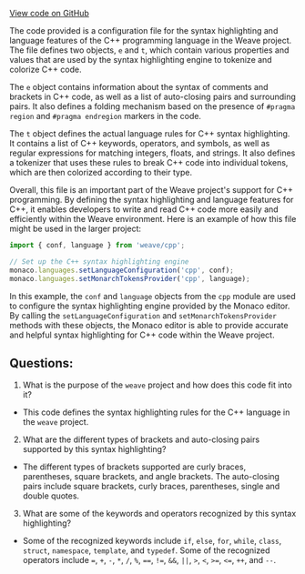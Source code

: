 [View code on GitHub](https://github.com/wandb/weave/weave/frontend/assets/cpp.eb3481fc.js)

The code provided is a configuration file for the syntax highlighting and language features of the C++ programming language in the Weave project. The file defines two objects, `e` and `t`, which contain various properties and values that are used by the syntax highlighting engine to tokenize and colorize C++ code.

The `e` object contains information about the syntax of comments and brackets in C++ code, as well as a list of auto-closing pairs and surrounding pairs. It also defines a folding mechanism based on the presence of `#pragma region` and `#pragma endregion` markers in the code.

The `t` object defines the actual language rules for C++ syntax highlighting. It contains a list of C++ keywords, operators, and symbols, as well as regular expressions for matching integers, floats, and strings. It also defines a tokenizer that uses these rules to break C++ code into individual tokens, which are then colorized according to their type.

Overall, this file is an important part of the Weave project's support for C++ programming. By defining the syntax highlighting and language features for C++, it enables developers to write and read C++ code more easily and efficiently within the Weave environment. Here is an example of how this file might be used in the larger project:

```javascript
import { conf, language } from 'weave/cpp';

// Set up the C++ syntax highlighting engine
monaco.languages.setLanguageConfiguration('cpp', conf);
monaco.languages.setMonarchTokensProvider('cpp', language);
```

In this example, the `conf` and `language` objects from the `cpp` module are used to configure the syntax highlighting engine provided by the Monaco editor. By calling the `setLanguageConfiguration` and `setMonarchTokensProvider` methods with these objects, the Monaco editor is able to provide accurate and helpful syntax highlighting for C++ code within the Weave project.
## Questions: 
 1. What is the purpose of the `weave` project and how does this code fit into it?
- This code defines the syntax highlighting rules for the C++ language in the `weave` project.

2. What are the different types of brackets and auto-closing pairs supported by this syntax highlighting?
- The different types of brackets supported are curly braces, parentheses, square brackets, and angle brackets. The auto-closing pairs include square brackets, curly braces, parentheses, single and double quotes.

3. What are some of the keywords and operators recognized by this syntax highlighting?
- Some of the recognized keywords include `if`, `else`, `for`, `while`, `class`, `struct`, `namespace`, `template`, and `typedef`. Some of the recognized operators include `=`, `+`, `-`, `*`, `/`, `%`, `==`, `!=`, `&&`, `||`, `>`, `<`, `>=`, `<=`, `++`, and `--`.